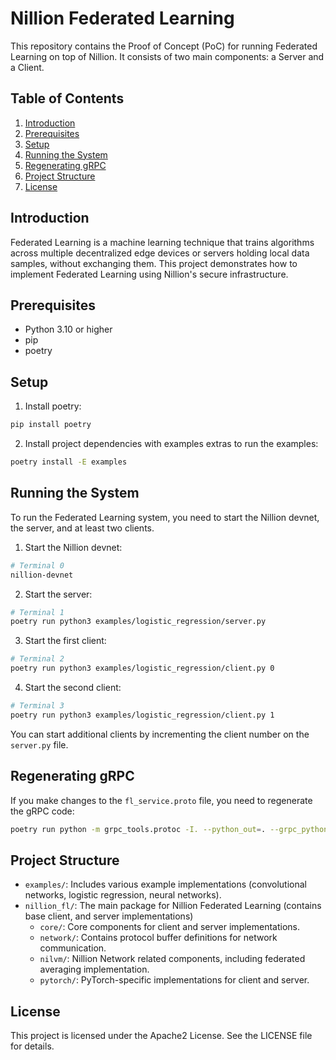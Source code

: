 # Nillion Federated Learning

This repository contains the Proof of Concept (PoC) for running Federated Learning on top of Nillion. It consists of two main components: a Server and a Client.

## Table of Contents

1. [Introduction](#introduction)
2. [Prerequisites](#prerequisites)
3. [Setup](#setup)
4. [Running the System](#running-the-system)
5. [Regenerating gRPC](#regenerating-grpc)
6. [Project Structure](#project-structure)
7. [License](#license)

## Introduction

Federated Learning is a machine learning technique that trains algorithms across multiple decentralized edge devices or servers holding local data samples, without exchanging them. This project demonstrates how to implement Federated Learning using Nillion's secure infrastructure.

## Prerequisites

- Python 3.10 or higher
- pip
- poetry

## Setup

1. Install poetry:

```bash
pip install poetry
```

2. Install project dependencies with examples extras to run the examples:

```bash
poetry install -E examples
```

## Running the System

To run the Federated Learning system, you need to start the Nillion devnet, the server, and at least two clients.

1. Start the Nillion devnet:

```bash
# Terminal 0
nillion-devnet
```

2. Start the server:

```bash
# Terminal 1
poetry run python3 examples/logistic_regression/server.py
```

3. Start the first client:

```bash
# Terminal 2
poetry run python3 examples/logistic_regression/client.py 0
```

4. Start the second client:

```bash
# Terminal 3
poetry run python3 examples/logistic_regression/client.py 1
```

You can start additional clients by incrementing the client number on the `server.py` file.

## Regenerating gRPC

If you make changes to the `fl_service.proto` file, you need to regenerate the gRPC code:

```bash
poetry run python -m grpc_tools.protoc -I. --python_out=. --grpc_python_out=. nillion_fl/network/fl_service.proto
```

## Project Structure

- `examples/`: Includes various example implementations (convolutional networks, logistic regression, neural networks).
- `nillion_fl/`: The main package for Nillion Federated Learning (contains base client, and server implementations)
  - `core/`: Core components for client and server implementations.
  - `network/`: Contains protocol buffer definitions for network communication.
  - `nilvm/`: Nillion Network related components, including federated averaging implementation.
  - `pytorch/`: PyTorch-specific implementations for client and server.

## License

This project is licensed under the Apache2 License. See the LICENSE file for details.